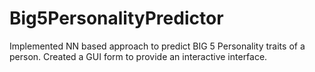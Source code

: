 # Big5PersonalityPredictor
Implemented NN based approach to predict BIG 5 Personality traits of a person.
Created a GUI form to provide an interactive interface.
